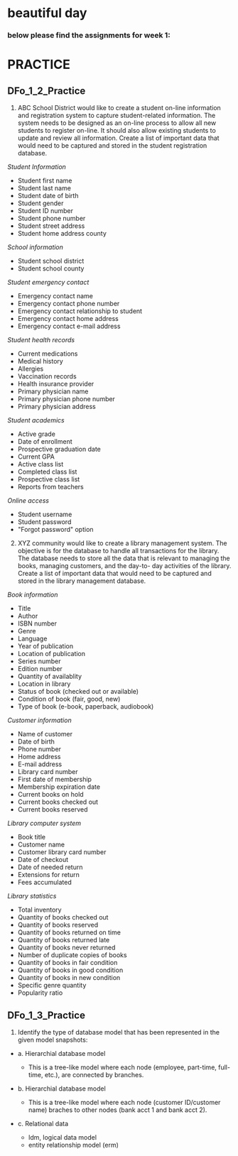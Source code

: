 # beautiful day
### below please find the assignments for week 1:

# PRACTICE
## DFo_1_2_Practice
1. ABC School District would like to create a student on-line information and registration system to capture student-related
information. The system needs to be designed as an on-line process to allow all new students to register on-line. It should also
allow existing students to update and review all information. Create a list of important data that would need to be captured and
stored in the student registration database.

*Student Information*
- Student first name
- Student last name
- Student date of birth
- Student gender
- Student ID number
- Student phone number
- Student street address
- Student home address county

*School information*
- Student school district
- Student school county

*Student emergency contact*
- Emergency contact name
- Emergency contact phone number
- Emergency contact relationship to student
- Emergency contact home address
- Emergency contact e-mail address

*Student health records*
- Current medications
- Medical history
- Allergies
- Vaccination records
- Health insurance provider
- Primary physician name
- Primary physician phone number
- Primary physician address

*Student academics*
- Active grade
- Date of enrollment
- Prospective graduation date
- Current GPA
- Active class list
- Completed class list
- Prospective class list
- Reports from teachers

*Online access*
- Student username
- Student password
- "Forgot password" option

2. XYZ community would like to create a library management system. The objective is for the database to handle all transactions for
the library. The database needs to store all the data that is relevant to managing the books, managing customers, and the day-to-
day activities of the library. Create a list of important data that would need to be captured and stored in the library management
database.

*Book information*
- Title
- Author
- ISBN number
- Genre
- Language
- Year of publication
- Location of publication
- Series number
- Edition number
- Quantity of availablity
- Location in library
- Status of book (checked out or available)
- Condition of book (fair, good, new)
- Type of book (e-book, paperback, audiobook)

*Customer information*
- Name of customer
- Date of birth
- Phone number
- Home address
- E-mail address
- Library card number
- First date of membership
- Membership expiration date
- Current books on hold
- Current books checked out
- Current books reserved

*Library computer system*
- Book title
- Customer name 
- Customer library card number
- Date of checkout
- Date of needed return
- Extensions for return
- Fees accumulated

*Library statistics*
- Total inventory
- Quantity of books checked out
- Quantity of books reserved
- Quantity of books returned on time
- Quantity of books returned late
- Quantity of books never returned
- Number of duplicate copies of books
- Quantity of books in fair condition 
- Quantity of books in good condition 
- Quantity of books in new condition 
- Specific genre quantity
- Popularity ratio

## DFo_1_3_Practice

1. Identify the type of database model that has been represented in the given model snapshots:

- a. Hierarchial database model 
    - This is a tree-like model where each node (employee, part-time, full-time, etc.), are connected by branches. 

- b.  Hierarchial database model 
    - This is a tree-like model where each node (customer ID/customer name) braches to other nodes (bank acct 1 and bank acct 2).

- c. Relational data
    - ldm, logical data model
    - entity relationship model (erm)